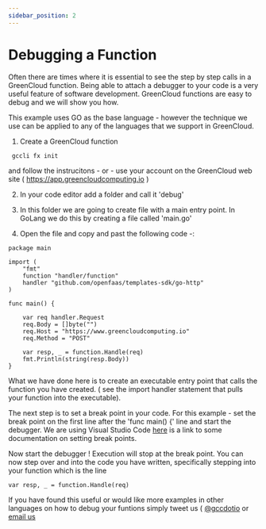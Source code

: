 ```yaml
---
sidebar_position: 2
---
```


# Debugging a Function

Often there are times where it is essential to see the step by step calls in a GreenCloud function. Being able to attach a debugger to your code is a very useful feature of software development. GreenCloud functions are easy to debug and we will show you how.

This example uses GO as the base language - however the technique we use can be applied to any of the languages that we support in GreenCloud.

1) Create a GreenCloud function
 
 ```
  gccli fx init 
 ```

and follow the instrucitons - or - use your account on the GreenCloud web site ( https://app.greencloudcomputing.io )

2) In your code editor add a folder and call it 'debug'

3) In this folder we are going to create file with a main entry point. In GoLang we do this by creating a file called 'main.go'

4) Open the file and copy and past the following code -:

```
package main

import (
	"fmt"
	function "handler/function"
	handler "github.com/openfaas/templates-sdk/go-http"
)

func main() {

	var req handler.Request
	req.Body = []byte("")
	req.Host = "https://www.greencloudcomputing.io"
	req.Method = "POST"

	var resp, _ = function.Handle(req)
	fmt.Println(string(resp.Body))
}
```

What we have done here is to create an executable entry point that calls the function you have created. ( see the import handler statement that pulls your function into the executable).

The next step is to set a break point in your code. For this example - set the break point on the first line after the 'func main() {' line and start the debugger. We are using Visual Studio Code [here](https://learn.microsoft.com/en-us/visualstudio/debugger/using-breakpoints?view=vs-2022) is a link to some documentation on setting break points.

Now start the debugger ! Execution will stop at the break point. You can now step over and into the code you have written, specifically stepping into your function which is the line 

	var resp, _ = function.Handle(req)

If you have found this useful or would like more examples in other languages on how to debug your funtions simply tweet us ( [@gccdotio](https://www.twitter.com/gccdotio) or [email us](mailto:hello@greencloudcomputing.io)